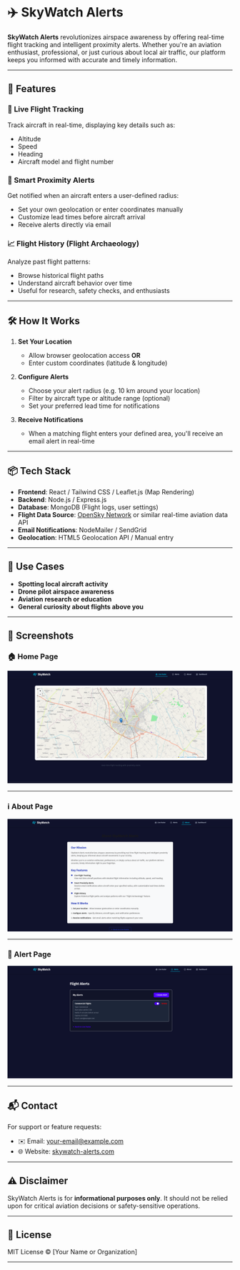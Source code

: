 # ✈️ SkyWatch Alerts

**SkyWatch Alerts** revolutionizes airspace awareness by offering real-time flight tracking and intelligent proximity alerts. Whether you're an aviation enthusiast, professional, or just curious about local air traffic, our platform keeps you informed with accurate and timely information.

---

## 🚀 Features

### 📡 Live Flight Tracking
Track aircraft in real-time, displaying key details such as:
- Altitude
- Speed
- Heading
- Aircraft model and flight number

### 🔔 Smart Proximity Alerts
Get notified when an aircraft enters a user-defined radius:
- Set your own geolocation or enter coordinates manually
- Customize lead times before aircraft arrival
- Receive alerts directly via email

### 📈 Flight History (Flight Archaeology)
Analyze past flight patterns:
- Browse historical flight paths
- Understand aircraft behavior over time
- Useful for research, safety checks, and enthusiasts

---

## 🛠️ How It Works

1. **Set Your Location**
   - Allow browser geolocation access **OR**
   - Enter custom coordinates (latitude & longitude)

2. **Configure Alerts**
   - Choose your alert radius (e.g. 10 km around your location)
   - Filter by aircraft type or altitude range (optional)
   - Set your preferred lead time for notifications

3. **Receive Notifications**
   - When a matching flight enters your defined area, you'll receive an email alert in real-time

---

## 📦 Tech Stack

- **Frontend**: React / Tailwind CSS / Leaflet.js (Map Rendering)
- **Backend**: Node.js / Express.js
- **Database**: MongoDB (Flight logs, user settings)
- **Flight Data Source**: [OpenSky Network](https://opensky-network.org/) or similar real-time aviation data API
- **Email Notifications**: NodeMailer / SendGrid
- **Geolocation**: HTML5 Geolocation API / Manual entry

---

## 🧪 Use Cases

- **Spotting local aircraft activity**
- **Drone pilot airspace awareness**
- **Aviation research or education**
- **General curiosity about flights above you**

---

## 📸 Screenshots

### 🏠 Home Page

![Home Page](./public/screenshots/home.png)

---

### ℹ️ About Page

![About Page](./public/screenshots/about.png)

---

### 🚨 Alert Page

![Alert Page](./public/screenshots/alert.png)

---

## 📬 Contact

For support or feature requests:
- ✉️ Email: your-email@example.com
- 🌐 Website: [skywatch-alerts.com](https://skywatch-alerts.com)

---

## ⚠️ Disclaimer

SkyWatch Alerts is for **informational purposes only**. It should not be relied upon for critical aviation decisions or safety-sensitive operations.

---

## 📄 License

MIT License © [Your Name or Organization]

---


